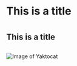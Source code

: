 # This is a title <h1>
## This is a title <h2>
![Image of Yaktocat](https://octodex.github.com/images/yaktocat.png)
